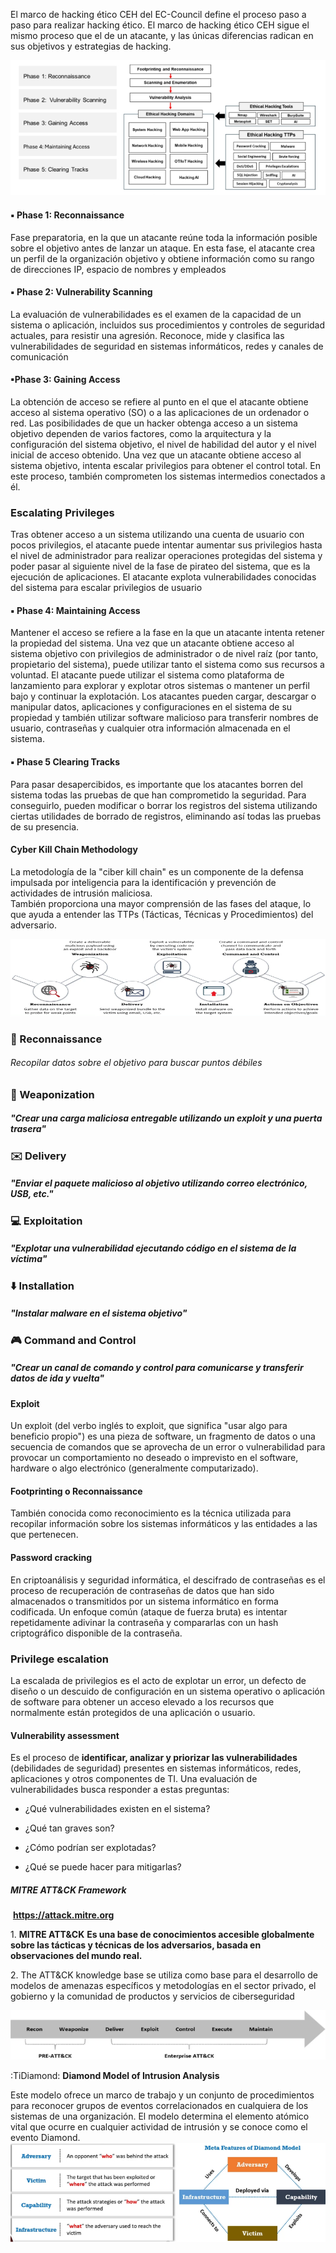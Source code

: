 El marco de hacking ético CEH del EC-Council define el proceso paso a paso para realizar hacking ético. El marco de hacking ético CEH sigue el mismo proceso que el de un atacante, y las únicas diferencias radican en sus objetivos y estrategias de hacking.

![](attachments/image20250522111609.png)

#### ▪ Phase 1: Reconnaissance
Fase preparatoria, en la que un atacante reúne toda la información posible sobre el objetivo antes de lanzar un ataque. En esta fase, el atacante crea un perfil de la organización objetivo y obtiene información como su rango de direcciones IP, espacio de nombres y empleados

#### ▪ Phase 2: Vulnerability Scanning
La evaluación de vulnerabilidades es el examen de la capacidad de un sistema o aplicación, incluidos sus procedimientos y controles de seguridad actuales, para resistir una agresión. Reconoce, mide y clasifica las vulnerabilidades de seguridad en sistemas informáticos, redes y canales de comunicación

#### ▪Phase 3: Gaining Access
La obtención de acceso se refiere al punto en el que el atacante obtiene acceso al sistema operativo (SO) o a las aplicaciones de un ordenador o red. Las posibilidades de que un hacker obtenga acceso a un sistema objetivo dependen de varios factores, como la arquitectura y la configuración del sistema objetivo, el nivel de habilidad del autor y el nivel inicial de acceso obtenido. Una vez que un atacante obtiene acceso al sistema objetivo, intenta escalar privilegios para obtener el control total. En este proceso, también comprometen los sistemas intermedios conectados a él.

### Escalating Privileges
Tras obtener acceso a un sistema utilizando una cuenta de usuario con pocos privilegios, el atacante puede intentar aumentar sus privilegios hasta el nivel de administrador para realizar operaciones protegidas del sistema y poder pasar al siguiente nivel de la fase de pirateo del sistema, que es la ejecución de aplicaciones. El atacante explota vulnerabilidades conocidas del sistema para escalar privilegios de usuario

#### ▪ Phase 4: Maintaining Access

Mantener el acceso se refiere a la fase en la que un atacante intenta retener la propiedad del sistema. Una vez que un atacante obtiene acceso al sistema objetivo con privilegios de administrador o de nivel raíz (por tanto, propietario del sistema), puede utilizar tanto el sistema como sus recursos a voluntad. El atacante puede utilizar el sistema como plataforma de lanzamiento para explorar y explotar otros sistemas o mantener un perfil bajo y continuar la explotación. Los atacantes pueden cargar, descargar o manipular datos, aplicaciones y configuraciones en el sistema de su propiedad y también utilizar software malicioso para transferir nombres de usuario, contraseñas y cualquier otra información almacenada en el sistema.

#### ▪ Phase 5 Clearing Tracks
Para pasar desapercibidos, es importante que los atacantes borren del sistema todas las pruebas de que han comprometido la seguridad. Para conseguirlo, pueden modificar o borrar los registros del sistema utilizando ciertas utilidades de borrado de registros, eliminando así todas las pruebas de su presencia. 

#### Cyber Kill Chain Methodology

La metodología de la "ciber kill chain" es un componente de la defensa impulsada por inteligencia para la identificación y prevención de actividades de intrusión maliciosa.  
También proporciona una mayor comprensión de las fases del ataque, lo que ayuda a entender las TTPs (Tácticas, Técnicas y Procedimientos) del adversario.

![](attachments/image20250522114331.png)

### 🔎 Reconnaissance
###### Recopilar datos sobre el objetivo para buscar puntos débiles
### 🐛 Weaponization
##### "Crear una carga maliciosa entregable utilizando un exploit y una puerta trasera"

### ✉️ Delivery
##### "Enviar el paquete malicioso al objetivo utilizando correo electrónico, USB, etc."

### 💻 Exploitation
 
##### "Explotar una vulnerabilidad ejecutando código en el sistema de la víctima"

### ⬇️ Installation

##### "Instalar malware en el sistema objetivo"

### 🎮 Command and Control

##### "Crear un canal de comando y control para comunicarse y transferir datos de ida y vuelta"
#### Exploit

Un exploit (del verbo inglés to exploit, que significa "usar algo para beneficio propio") es una pieza de software, un fragmento de datos o una secuencia de comandos que se aprovecha de un error o vulnerabilidad para provocar un comportamiento no deseado o imprevisto en el software, hardware o algo electrónico (generalmente computarizado).

#### Footprinting o Reconnaissance

También conocida como reconocimiento es la técnica utilizada para recopilar información sobre los sistemas informáticos y las entidades a las que pertenecen.

#### Password cracking

En criptoanálisis y seguridad informática, el descifrado de contraseñas es el proceso de recuperación de contraseñas de datos que han sido almacenados o transmitidos por un sistema informático en forma codificada. Un enfoque común (ataque de fuerza bruta) es intentar repetidamente adivinar la contraseña y compararlas con un hash criptográfico disponible de la contraseña.
### Privilege escalation
La escalada de privilegios es el acto de explotar un error, un defecto de diseño o un descuido de configuración en un sistema operativo o aplicación de software para obtener un acceso elevado a los recursos que normalmente están protegidos de una aplicación o usuario.

#### Vulnerability assessment

Es el proceso de **identificar, analizar y priorizar las vulnerabilidades** (debilidades de seguridad) presentes en sistemas informáticos, redes, aplicaciones y otros componentes de TI.
Una evaluación de vulnerabilidades busca responder a estas preguntas:

- ¿Qué vulnerabilidades existen en el sistema?
    
- ¿Qué tan graves son?
    
- ¿Cómo podrían ser explotadas?
    
- ¿Qué se puede hacer para mitigarlas?

##### MITRE ATT&CK Framework

 **https://attack.mitre.org**

1. **MITRE ATT&CK** **Es una base de conocimientos accesible globalmente sobre las tácticas y técnicas de los adversarios, basada en observaciones del mundo real.**

2. The ATT&CK knowledge base se utiliza como base para el desarrollo de modelos de amenazas específicos y metodologías en el sector privado, el gobierno y la comunidad de productos y servicios de ciberseguridad

![](attachments/image20250522132327.png)


:TiDiamond: **Diamond Model of Intrusion Analysis**

Este modelo ofrece un marco de trabajo y un conjunto de procedimientos para reconocer grupos de eventos correlacionados en cualquiera de los sistemas de una organización. El modelo determina el elemento atómico vital que ocurre en cualquier actividad de intrusión y se conoce como el evento Diamond.
![](attachments/image20250522132721.png)
